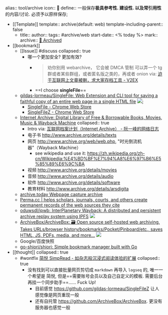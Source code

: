 alias:: tool/archive
icon:: 💾
define:: 一般保存**极具参考性. 建设性. 以及常引用性** 的内容/讨论. 必须予以原样保存;

- [[Template]]
  template:: archive(default: web)
  template-including-parent:: false
  - title:: 
    author:: 
    tags:: #archive/web
    start-date:: <% today %>
    mark:: 
    archive:: [💾 Archived](../assets/archived_web/ )
- [[bookmark]]
  - [[Issue]] #discuss
    collapsed:: true
    - 哪一个更加安全? 更加有效?
      - > 劝你别用 webarchive， 它会被 DMCA 管制
        可以弄一个 tg 群或者某些群组，或者匿名版之类的，再或者 onion
        via: [迫于互联网上文章被删，求大家存档工具 - V2EX](https://www.v2ex.com/t/797613)
      - ==I choose **singleFile**==
  - [gildas-lormeau/SingleFile: Web Extension and CLI tool for saving a faithful copy of an entire web page in a single HTML file](https://github.com/gildas-lormeau/SingleFile) ![](https://img.shields.io/github/stars/gildas-lormeau/SingleFile);
    - [SingleFile - Chrome Web Store](https://chrome.google.com/webstore/detail/singlefile/mpiodijhokgodhhofbcjdecpffjipkle?hl=en)
    - [SingleFileZ - Chrome Web Store](https://chrome.google.com/webstore/detail/singlefilez/offkdfbbigofcgdokjemgjpdockaafjg/)
  - [Internet Archive: Digital Library of Free & Borrowable Books, Movies, Music & Wayback Machine](https://archive.org/)
    collapsed:: true
    - Intro via: [互联网档案计划（Internet Archive） - 阮一峰的网络日志](https://www.ruanyifeng.com/blog/2007/11/internet_archive.html)
    - 电子书 http://www.archive.org/details/texts
    - 网页 http://www.archive.org/web/web.php, "时光倒流机器"（Wayback Machine）
      - see wikipedia and use it: https://zh.wikipedia.org/zh-cn/Wikipedia:%E4%BD%BF%E7%94%A8%E6%97%B6%E5%85%89%E6%9C%BA
    - 视频 http://www.archive.org/details/movies
    - 音频 http://www.archive.org/details/audio
    - 软件 http://www.archive.org/details/software
    - 教育材料 http://www.archive.org/details/arsdigita
  - [archive.today Webpage capture archive](https://archive.is/)
  - [Perma.cc | helps scholars, journals, courts, and others create permanent records of the web sources they cite](https://perma.cc/)
  - [oduwsdl/ipwb: InterPlanetary Wayback: A distributed and persistent archive replay system using IPFS](https://github.com/oduwsdl/ipwb) ![](https://img.shields.io/github/stars/oduwsdl/ipwb)
  - [ArchiveBox/ArchiveBox: 🗃 Open source self-hosted web archiving. Takes URLs/browser history/bookmarks/Pocket/Pinboard/etc., saves HTML, JS, PDFs, media, and more...](https://github.com/ArchiveBox/ArchiveBox) ![](https://img.shields.io/github/stars/ArchiveBox/ArchiveBox)
  - Google/百度快照
  - [go-shiori/shiori: Simple bookmark manager built with Go](https://github.com/go-shiori/shiori)
- [[thought]]
  collapsed:: true
  - #wontfix [简悦 SimpRead - 如杂志般沉浸式阅读体验的扩展](http://ksria.com/simpread/)
    collapsed:: true
    - 没有找到可以直接批量网页剪切成 `markdown` 再导入 `logseq` 的, 唯一一个希望是 简悦, 但是==需要账号会员以及自己自定义的模板. 需要后台再挂一个同步助手==...... Fuck Up!
      - 目前感觉 https://github.com/gildas-lormeau/SingleFileZ 让人感觉像是网页重现一般
      - 还有自托管 https://github.com/ArchiveBox/ArchiveBox. 更没有服务器也感觉一般